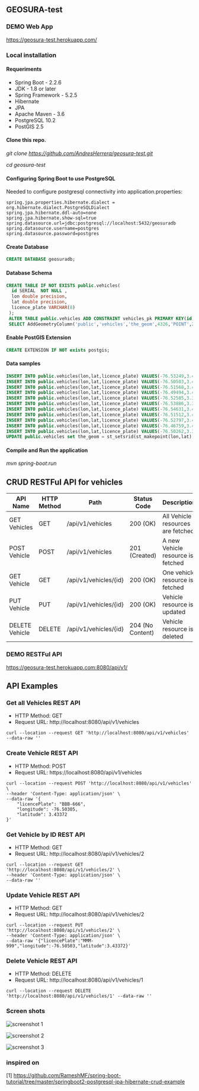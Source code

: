 ## GEOSURA-test


### DEMO Web App

https://geosura-test.herokuapp.com/


### Local installation
 
#### Requeriments

* Spring Boot - 2.2.6
* JDK - 1.8 or later
* Spring Framework - 5.2.5
* Hibernate 
* JPA
* Apache Maven - 3.6
* PostgreSQL 10.2
* PostGIS 2.5

#### Clone this repo.

*git clone https://github.com/AndresHerrera/geosura-test.git*

*cd geosura-test*


#### Configuring Spring Boot to use PostgreSQL
Needed to configure postgresql connectivity into application.properties:

```config
spring.jpa.properties.hibernate.dialect = org.hibernate.dialect.PostgreSQLDialect
spring.jpa.hibernate.ddl-auto=none
spring.jpa.hibernate.show-sql=true
spring.datasource.url=jdbc:postgresql://localhost:5432/geosuradb
spring.datasource.username=postgres
spring.datasource.password=postgres
```

#### Create Database
```sql
CREATE DATABASE geosuradb;
```

#### Database Schema
```sql
CREATE TABLE IF NOT EXISTS public.vehicles(
  id SERIAL  NOT NULL ,
  lon double precision, 
  lat double precision,
  licence_plate VARCHAR(8)
 );	
 ALTER TABLE public.vehicles ADD CONSTRAINT vehicles_pk PRIMARY KEY(id);
 SELECT AddGeometryColumn('public','vehicles','the_geom',4326,'POINT',2);
 ```
 
#### Enable PostGIS Extension
   ```sql
 CREATE EXTENSION IF NOT exists postgis;
  ```
  
#### Data samples
 ```sql
INSERT INTO public.vehicles(lon,lat,licence_plate) VALUES(-76.53249,3.40570, 'AAA-000');
INSERT INTO public.vehicles(lon,lat,licence_plate) VALUES(-76.50503,3.43372, 'BBB-111');
INSERT INTO public.vehicles(lon,lat,licence_plate) VALUES(-76.51568,3.44997, 'CCC-222');
INSERT INTO public.vehicles(lon,lat,licence_plate) VALUES(-76.49494,3.48135, 'DDD-333');
INSERT INTO public.vehicles(lon,lat,licence_plate) VALUES(-76.52585,3.37757, 'EEE-444');
INSERT INTO public.vehicles(lon,lat,licence_plate) VALUES(-76.53886,3.38145, 'FFF-555');
INSERT INTO public.vehicles(lon,lat,licence_plate) VALUES(-76.54631,3.40942, 'GGG-666');
INSERT INTO public.vehicles(lon,lat,licence_plate) VALUES(-76.51512,3.46005, 'HHH-777');
INSERT INTO public.vehicles(lon,lat,licence_plate) VALUES(-76.52797,3.48456, 'III-888');
INSERT INTO public.vehicles(lon,lat,licence_plate) VALUES(-76.46759,3.43351, 'OOO-089');
INSERT INTO public.vehicles(lon,lat,licence_plate) VALUES(-76.50262,3.39943, 'UUU-456');
UPDATE public.vehicles set the_geom = st_setsrid(st_makepoint(lon,lat),4326);
```


#### Compile and Run the application
*mvn spring-boot:run*


## CRUD RESTFul API for vehicles

| API Name       | HTTP Method | Path                  | Status Code      | Description                       |
|----------------|-------------|-----------------------|------------------|-----------------------------------|
| GET Vehicles   | GET         | /api/v1/vehicles      | 200 (OK)         | All Vehicle resources are fetched |
| POST Vehicle   | POST        | /api/v1/vehicles      | 201 (Created)    | A new Vehicle resource is fetched |
| GET Vehicle    | GET         | /api/v1/vehicles/{id} | 200 (OK)         | One vehicle resource is fetched   |
| PUT Vehicle    | PUT         | /api/v1/vehicles/{id} | 200 (OK)         | Vehicle resource is updated       |
| DELETE Vehicle | DELETE      | /api/v1/vehicles/{id} | 204 (No Content) | Vehicle resource is deleted       |

### DEMO RESTFul API
https://geosura-test.herokuapp.com:8080/api/v1/

## API Examples

### Get all Vehicles REST API
- HTTP Method: GET 
- Request URL: http://localhost:8080/api/v1/vehicles

```curl
curl --location --request GET 'http://localhost:8080/api/v1/vehicles' --data-raw ''
```

### Create Vehicle REST API

- HTTP Method: POST 
- Request URL: https://localhost:8080/api/v1/vehicles

```curl
curl --location --request POST 'http://localhost:8080/api/v1/vehicles' \
--header 'Content-Type: application/json' \
--data-raw '{
    "licencePlate": "BBB-666",
    "longitude": -76.50305,
    "latitude": 3.43372
}'
```

### Get Vehicle by ID REST API
- HTTP Method: GET 
- Request URL: http://localhost:8080/api/v1/vehicles/2

```curl
curl --location --request GET 'http://localhost:8080/api/v1/vehicles/2' \
--header 'Content-Type: application/json' \
--data-raw ''
```

### Update Vehicle REST API
- HTTP Method: GET 
- Request URL: http://localhost:8080/api/v1/vehicles/2

```curl
curl --location --request PUT 'http://localhost:8080/api/v1/vehicles/2' \
--header 'Content-Type: application/json' \
--data-raw '{"licencePlate":"MMM-999","longitude":-76.50503,"latitude":3.43372}'
```

### Delete Vehicle REST API
- HTTP Method: DELETE 
- Request URL: http://localhost:8080/api/v1/vehicles/1

```curl
curl --location --request DELETE 'http://localhost:8080/api/v1/vehicles/1' --data-raw ''
```

### Screen shots

![screenshot 1](https://github.com/AndresHerrera/geosura-test/raw/master/screenshot.png "Screen Shot 1")

![screenshot 2](https://github.com/AndresHerrera/geosura-test/raw/master/screenshot_2.png "Screen Shot 2")

![screenshot 3](https://github.com/AndresHerrera/geosura-test/raw/master/screenshot_3.png "Screen Shot 3")

### inspired on
[1] https://github.com/RameshMF/spring-boot-tutorial/tree/master/springboot2-postgresql-jpa-hibernate-crud-example